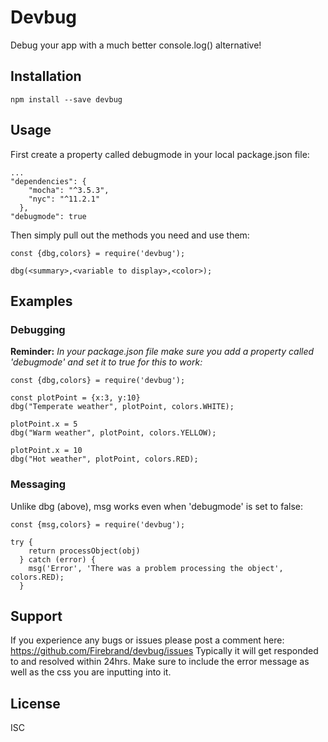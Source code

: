 # Devbug

Debug your app with a much better console.log() alternative!


## Installation

```
npm install --save devbug
```


## Usage

First create a property called debugmode in your local package.json file:

```
...
"dependencies": {
    "mocha": "^3.5.3",
    "nyc": "^11.2.1"
  },
"debugmode": true
```

Then simply pull out the methods you need and use them:

```
const {dbg,colors} = require('devbug');

dbg(<summary>,<variable to display>,<color>);
```


## Examples

### Debugging

**Reminder:** *In your package.json file make sure you add a property called 'debugmode' and set it to true for this to work:*

```
const {dbg,colors} = require('devbug');

const plotPoint = {x:3, y:10}
dbg("Temperate weather", plotPoint, colors.WHITE);

plotPoint.x = 5
dbg("Warm weather", plotPoint, colors.YELLOW);

plotPoint.x = 10
dbg("Hot weather", plotPoint, colors.RED);
```

### Messaging

Unlike dbg (above), msg works even when 'debugmode' is set to false:

```
const {msg,colors} = require('devbug');

try {
    return processObject(obj)
  } catch (error) {
    msg('Error', 'There was a problem processing the object', colors.RED);
  }
```

## Support

If you experience any bugs or issues please post a comment here:  <https://github.com/Firebrand/devbug/issues>
Typically it will get responded to and resolved within 24hrs.
Make sure to include the error message as well as the css you are inputting into it.

## License

ISC
